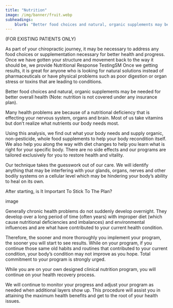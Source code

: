 ```yaml
---
title: "Nutrition"
image: /img/banner/fruit.webp
subheadings: 
    blurb: "Better food choices and natural, organic supplements may be needed for better overall health. We provide Nutritional Response Testing℠ for existing patients, once we have gotten your structure and movement back to the way it should be."
---
```


(FOR EXISTING PATIENTS ONLY)

As part of your chiropractic journey, it may be necessary to address any food choices or supplementation necessary for better health and progress.  Once we have gotten your structure and movement back to the way it should be, we provide Nutritional Response TestingSM   Once we getting results, it is great for anyone who is looking for natural solutions instead of pharmaceuticals or have physical problems such as poor digestion or organ stress or toxins that are leading to conditions. 

Better food choices and natural, organic supplements may be needed for better overall health (Note: nutrition is not covered under any insurance plan).

Many health problems are because of a nutritional deficiency that is effecting your nervous system, organs and brain. Most of us take vitamins but don’t realize what nutrients our body needs most.

Using this analysis, we find out what your body needs and supply organic, non-pesticide, whole food supplements to help your body recondition itself.  We also help you along the way with diet changes to help you learn what is right for your specific body.  There are no side effects and our programs are tailored exclusively for you to restore health and vitality.

Our technique takes the guesswork out of our care.  We will identify anything that may be interfering with your glands, organs, nerves and other bodily systems on a cellular level which may be hindering your body’s ability to heal on its own.

After starting, is It Important To Stick To The Plan?

image

Generally chronic health problems do not suddenly develop overnight. They develop over a long period of time (often years) with improper diet (which cause nutritional deficiencies and imbalances) and environmental influences and are what have contributed to your current health condition.

Therefore, the sooner and more thoroughly you implement your program, the sooner you will start to see results. While on your program, if you continue those same old habits and routines that contributed to your current condition, your body’s condition may not improve as you hope. Total commitment to your program is strongly urged.

While you are on your own designed clinical nutrition program, you will continue on your health recovery process.

We will continue to monitor your progress and adjust your program as needed when additional layers show up. This procedure will assist you in attaining the maximum health benefits and get to the root of your health issues.

